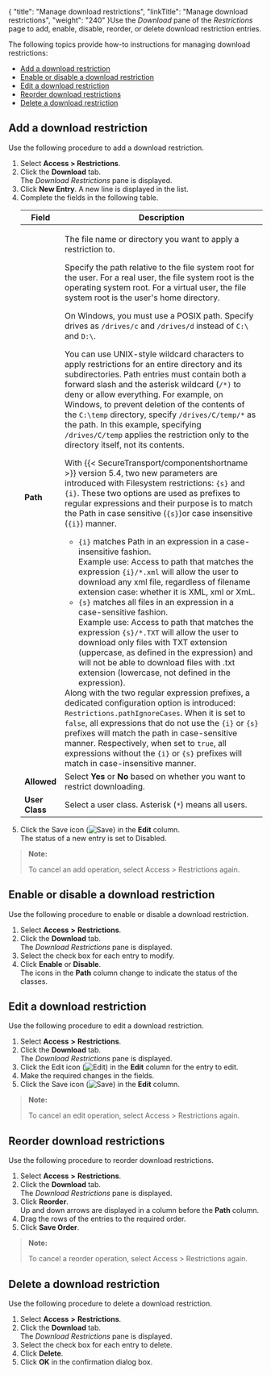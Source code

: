 {
    "title": "Manage download restrictions",
    "linkTitle": "Manage download restrictions",
    "weight": "240"
}Use the *Download* pane of the *Restrictions* page to add, enable, disable, reorder, or delete download restriction entries.

The following topics provide how-to instructions for managing download restrictions:

-   <a href="#Add" class="MCXref xref">Add a download restriction</a>
-   <a href="#Enable" class="MCXref xref">Enable or disable a download restriction</a>
-   <a href="#Edit" class="MCXref xref">Edit a download restriction</a>
-   <a href="#Reorder" class="MCXref xref">Reorder download restrictions</a>
-   <a href="#Delete" class="MCXref xref">Delete a download restriction</a>

<span id="Add"></span>

## Add a download restriction

Use the following procedure to add a download restriction.

1.  Select **Access > Restrictions**.
2.  Click the **Download** tab.  
    The *Download Restrictions* pane is displayed.
3.  Click **New Entry**. A new line is displayed in the list.
4.  Complete the fields in the following table.  
    <table>
       <thead>
          <tr>
    <th class="HeadE-Column1-Header1">Field         </th>
    <th class="HeadD-Column1-Header1">Description         </th>
          </tr>
       </thead>
       <tbody>
          <tr>
             <td><strong>Path</strong>         </td>
             <td><p>The file name or directory you want to apply a restriction to.</p>
    <p>Specify the path relative to the file system root for the user. For a real user, the file system root is the operating system root. For a virtual user, the file system root is the user's home directory.</p>
    <p>On Windows, you must use a POSIX path. Specify drives as <code>/drives/c</code> and <code>/drives/d</code> instead of <code>C:\</code> and <code>D:\</code>.</p>
    <p>You can use UNIX-style wildcard characters to apply restrictions for an entire directory and its subdirectories. Path entries must contain both a forward slash and the asterisk wildcard (<code>/*)</code> to deny or allow everything. For example, on Windows, to prevent deletion of the contents of the <code>C:\temp</code> directory, specify <code>/drives/C/temp/*</code> as the path. In this example, specifying <code>/drives/C/temp</code> applies the restriction only to the directory itself, not its contents.</p>
    <p>With {{< SecureTransport/componentshortname  >}} version 5.4, two new parameters are introduced with Filesystem restrictions: <code>{s}</code> and <code>{i}</code>. These two options are used as prefixes to regular expressions and their purpose is to match the Path in case sensitive (<code>{s}</code>)or case insensitive (<code>{i}</code>) manner.</p>
    <ul>
    <li><code>{i}</code> matches Path in an expression in a case-insensitive fashion.<br />
    Example use: Access to path that matches the expression <code>{i}/*.xml</code> will allow the user to download any xml file, regardless of filename extension case: whether it is XML, xml or XmL.<br />
    </li>
    <li><code>{s}</code> matches all files in an expression in a case-sensitive fashion.<br />
    Example use: Access to path that matches the expression <code>{s}/*.TXT</code> will allow the user to download only files with TXT extension (uppercase, as defined in the expression) and will not be able to download files with .txt extension (lowercase, not defined in the expression).</li>
    </ul>
    Along with the two regular expression prefixes, a dedicated configuration option is introduced: <code>Restrictions.pathIgnoreCases</code>. When it is set to <code>false</code>, all expressions that do not use the <code>{i}</code> or <code>{s}</code> prefixes will match the path in case-sensitive manner. Respectively, when set to <code>true</code>, all expressions without the <code>{i}</code> or <code>{s}</code> prefixes will match in case-insensitive manner.         </td>
          </tr>
          <tr>
             <td><strong>Allowed</strong>         </td>
             <td>Select <strong>Yes</strong> or <strong>No</strong> based on whether you want to restrict downloading.         </td>
          </tr>
          <tr>
             <td><strong>User Class</strong>         </td>
             <td>Select a user class. Asterisk (<code>*</code>) means all users.         </td>
          </tr>
       </tbody>
    </table>
5.  Click the Save icon (![Save](/Images/SecureTransport/SaveIcon_13x13.png)) in the **Edit** column.  
    The status of a new entry is set to Disabled.

> **Note:**
>
> To cancel an add operation, select Access &gt; Restrictions again.

<span id="Enable"></span>

## Enable or disable a download restriction

Use the following procedure to enable or disable a download restriction.

1.  Select **Access** **&gt;** **Restrictions**.
2.  Click the **Download** tab.  
    The *Download Restrictions* pane is displayed.
3.  Select the check box for each entry to modify.
4.  Click **Enable** or **Disable**.  
    The icons in the **Path** column change to indicate the status of the classes.

<span id="Edit"></span>

## Edit a download restriction

Use the following procedure to edit a download restriction.

1.  Select **Access** **&gt;** **Restrictions**.
2.  Click the **Download** tab.  
    The *Download Restrictions* pane is displayed.
3.  Click the Edit icon (![Edit](/Images/SecureTransport/EditIcon_12x13.png)) in the **Edit** column for the entry to edit.
4.  Make the required changes in the fields.
5.  Click the Save icon (![Save](/Images/SecureTransport/SaveIcon_13x13.png)) in the **Edit** column.

> **Note:**
>
> To cancel an edit operation, select Access &gt; Restrictions again.

<span id="Reorder"></span>

## Reorder download restrictions

Use the following procedure to reorder download restrictions.

1.  Select **Access** **&gt;** **Restrictions**.
2.  Click the **Download** tab.  
    The *Download Restrictions* pane is displayed.
3.  Click **Reorder**.  
    Up and down arrows are displayed in a column before the **Path** column.
4.  Drag the rows of the entries to the required order.
5.  Click **Save Order**.

> **Note:**
>
> To cancel a reorder operation, select Access &gt; Restrictions again.

<span id="Delete"></span>

## Delete a download restriction

Use the following procedure to delete a download restriction.

1.  Select **Access** **&gt;** **Restrictions**.
2.  Click the **Download** tab.  
    The *Download Restrictions* pane is displayed.
3.  Select the check box for each entry to delete.
4.  Click **Delete**.
5.  Click **OK** in the confirmation dialog box.
